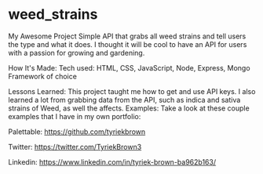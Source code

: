 # weed_strains

My Awesome Project
Simple API that grabs all weed strains and tell users the type and what it does. I thought it will be cool to have an API for users with a passion for growing and gardening.


How It's Made:
Tech used: HTML, CSS, JavaScript, Node, Express, Mongo Framework of choice


Lessons Learned:
This project taught me how to get and use API keys. I also learned a lot from grabbing data from the API, such as indica and sativa strains of Weed, as well the affects.
Examples:
Take a look at these couple examples that I have in my own portfolio:

Palettable: https://github.com/tyriekbrown

Twitter: https://twitter.com/TyriekBrown3

Linkedin: https://www.linkedin.com/in/tyriek-brown-ba962b163/
